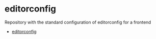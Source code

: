 # editorconfig
Repository with the standard configuration of editorconfig for a frontend

* [editorconfig](http://editorconfig.org/)
